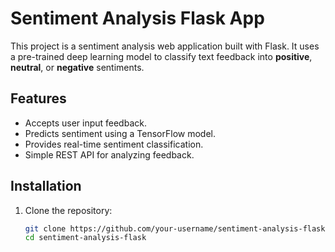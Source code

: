 # Sentiment Analysis Flask App

This project is a sentiment analysis web application built with Flask. It uses a pre-trained deep learning model to classify text feedback into **positive**, **neutral**, or **negative** sentiments.

## Features
- Accepts user input feedback.
- Predicts sentiment using a TensorFlow model.
- Provides real-time sentiment classification.
- Simple REST API for analyzing feedback.

## Installation

1. Clone the repository:
   ```sh
   git clone https://github.com/your-username/sentiment-analysis-flask.git
   cd sentiment-analysis-flask
